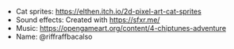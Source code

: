 - Cat sprites: https://elthen.itch.io/2d-pixel-art-cat-sprites
- Sound effects: Created with https://sfxr.me/
- Music: https://opengameart.org/content/4-chiptunes-adventure
- Name: @riffraffbacalso